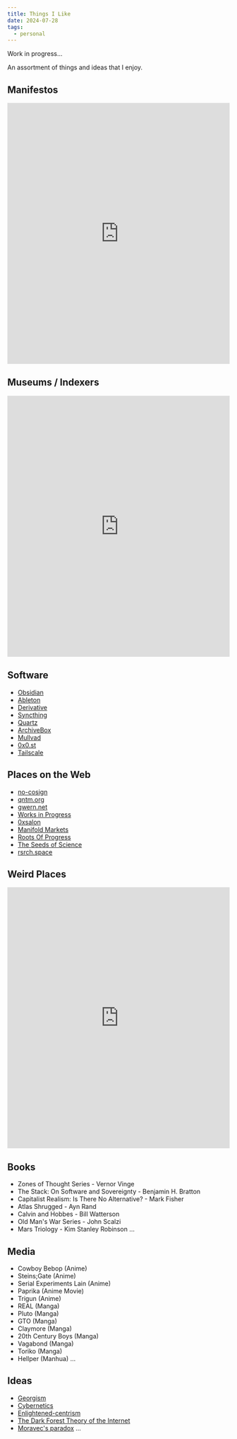 ```yaml
---
title: Things I Like
date: 2024-07-28
tags: 
  - personal
---
```


Work in progress...

An assortment of things and ideas that I enjoy.
  
## Manifestos

<iframe style="border:none;" width="100%" height="590" src="https://www.are.na/mateo-ares/manifestos-zyzpnx-sk8k/embed" title="manifestos"></iframe>

## Museums / Indexers

<iframe style="border:none;" width="100%" height="590" src="https://www.are.na/mateo-ares/museums-indexers/embed" title="Museums"></iframe>

## Software

- [Obsidian](https://obsidian.md/)
- [Ableton](https://www.ableton.com/en/)
- [Derivative](https://derivative.ca/)
- [Syncthing](https://syncthing.net/)
- [Quartz](https://quartz.jzhao.xyz/)
- [ArchiveBox](https://github.com/ArchiveBox/ArchiveBox)
- [Mullvad](https://mullvad.net/en)
- [0x0.st](https://0x0.st/)
- [Tailscale](https://tailscale.com/)

## Places on the Web

- [no-cosign](https://no-cosign.m19182.dev/)
- [qntm.org](https://qntm.org/)
- [gwern.net](https://gwern.obormot.net/)
- [Works in Progress](https://worksinprogress.co/)
- [0xsalon](https://0xsalon.pubpub.org/)
- [Manifold Markets](https://manifold.markets/)
- [Roots Of Progress](https://newsletter.rootsofprogress.org/)
- [The Seeds of Science](https://www.theseedsofscience.pub/)
- [rsrch.space](https://www.rsrch.space/)

## Weird Places

<iframe style="border:none;" width="100%" height="590" src="https://www.are.na/mateo-ares/weird-places-pbwcbhoc56e/embed" title="Weird Places"></iframe>

## Books

- Zones of Thought Series - Vernor Vinge
- The Stack: On Software and Sovereignty - Benjamin H. Bratton
- Capitalist Realism: Is There No Alternative? - Mark Fisher
- Atlas Shrugged - Ayn Rand
- Calvin and Hobbes - Bill Watterson
- Old Man's War Series - John Scalzi
- Mars Triology - Kim Stanley Robinson
...

## Media

- Cowboy Bebop (Anime)
- Steins;Gate (Anime)
- Serial Experiments Lain (Anime)
- Paprika (Anime Movie)
- Trigun (Anime)
- REAL (Manga)
- Pluto (Manga)
- GTO (Manga)
- Claymore (Manga)
- 20th Century Boys (Manga)
- Vagabond (Manga)
- Toriko (Manga)
- Hellper (Manhua)
...

## Ideas

- [Georgism](https://blog.m19182.dev/writings/Georgism-and-the-value-of-land)
- [Cybernetics](https://blog.m19182.dev/writings/Cybernetics)
- [Enlightened-centrism](https://www.richardhanania.com/p/towards-an-enlightened-centrism)
- [The Dark Forest Theory of the Internet](https://ideaspace.metalabel.com/dark-forest-trilogy)
- [Moravec's paradox](https://en.wikipedia.org/wiki/Moravec%27s_paradox#)
...
